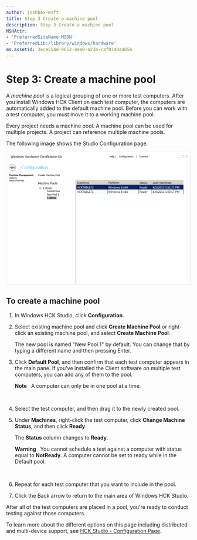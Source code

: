 ```yaml
---
author: joshbax-msft
title: Step 3 Create a machine pool
description: Step 3 Create a machine pool
MSHAttr:
- 'PreferredSiteName:MSDN'
- 'PreferredLib:/library/windows/hardware'
ms.assetid: 3ece554d-9652-4ea0-a23b-caf0749a465b
---
```


# Step 3: Create a machine pool


A *machine pool* is a logical grouping of one or more test computers. After you install Windows HCK Client on each test computer, the computers are automatically added to the default machine pool. Before you can work with a test computer, you must move it to a working machine pool.

Every project needs a machine pool. A machine pool can be used for multiple projects. A project can reference multiple machine pools.

The following image shows the Studio Configuration page.

![hck studio configuration machine management tab](images/hck-winb-studio-configuration-machinem.png)

## To create a machine pool


1.  In Windows HCK Studio, click **Configuration**.

2.  Select existing machine pool and click **Create Machine Pool** or right-click an existing machine pool, and select **Create Machine Pool**.

    The new pool is named "New Pool 1" by default. You can change that by typing a different name and then pressing Enter.

3.  Click **Default Pool**, and then confirm that each test computer appears in the main pane. If you've installed the Client software on multiple test computers, you can add any of them to the pool.

    **Note**  
    A computer can only be in one pool at a time.

     

4.  Select the test computer, and then drag it to the newly created pool.

5.  Under **Machines**, right-click the test computer, click **Change Machine Status**, and then click **Ready**.

    The **Status** column changes to **Ready**.

    **Warning**  
    You cannot schedule a test against a computer with status equal to **NotReady**. A computer cannot be set to ready while in the Default pool.

     

6.  Repeat for each test computer that you want to include in the pool.

7.  Click the Back arrow to return to the main area of Windows HCK Studio.

After all of the test computers are placed in a pool, you're ready to conduct testing against those computers.

To learn more about the different options on this page including distributed and multi-device support, see [HCK Studio - Configuration Page](hck-studio---configuration-page.md).

 

 






